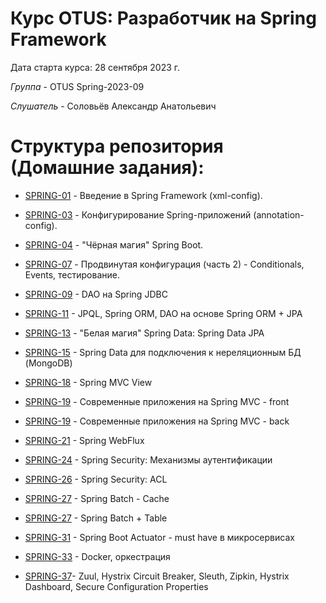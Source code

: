 # Курс OTUS: Разработчик на Spring Framework
Дата старта курса: 28 сентября 2023 г.

*Группа* - OTUS Spring-2023-09

*Слушатель* - Соловьёв Александр Анатольевич

# Структура репозитория (Домашние задания):
- [SPRING-01](https://github.com/void2ptr/2023-09-otus-spring-Soloviev/tree/main/SPRING-01.survey.spring-config.xml) - Введение в Spring Framework (xml-config).
- [SPRING-03](https://github.com/void2ptr/2023-09-otus-spring-Soloviev/tree/main/SPRING-03.survey.spring-config.JPA-anotation) - Конфигурирование Spring-приложений (annotation-config).
- [SPRING-04](https://github.com/void2ptr/2023-09-otus-spring-Soloviev/tree/main/SPRING-04.survey.spring-shell) - "Чёрная магия" Spring Boot.
- [SPRING-07](https://github.com/void2ptr/2023-09-otus-spring-Soloviev/tree/main/SPRING-07.survey.spring-boot) - Продвинутая конфигурация (часть 2) - Conditionals, Events, тестирование.
- [SPRING-09](https://github.com/void2ptr/2023-09-otus-spring-Soloviev/tree/main/SPRING-09.survey.spring-boot-starter-jdbc) - DAO на Spring JDBC
- [SPRING-11](https://github.com/void2ptr/2023-09-otus-spring-Soloviev/tree/main/SPRING-11.books.ORM-JPA) - JPQL, Spring ORM, DAO на основе Spring ORM + JPA
- [SPRING-13](https://github.com/void2ptr/2023-09-otus-spring-Soloviev/tree/main/SPRING-13.book.data-SPA) - "Белая магия" Spring Data: Spring Data JPA
- [SPRING-15](https://github.com/void2ptr/2023-09-otus-spring-Soloviev/tree/main/SPRING-15.books.MongoDB) - Spring Data для подключения к нереляционным БД (MongoDB)
- [SPRING-18](https://github.com/void2ptr/2023-09-otus-spring-Soloviev/tree/main/SPRING-18.books.Spring-MVC-View) - Spring MVC View
- [SPRING-19](https://github.com/void2ptr/2023-09-otus-spring-Soloviev/tree/main/SPRING-19.books.SPA-ANGULAR) - Современные приложения на Spring MVC - front
- [SPRING-19](https://github.com/void2ptr/2023-09-otus-spring-Soloviev/tree/main/SPRING-19.books.SPA-BACK) - Современные приложения на Spring MVC - back
- [SPRING-21](https://github.com/void2ptr/2023-09-otus-spring-Soloviev/tree/main/SPRING-21.books.WebFlux) - Spring WebFlux
- [SPRING-24](https://github.com/void2ptr/2023-09-otus-spring-Soloviev/tree/main/SPRING-24.security.Form-based) - Spring Security: Механизмы аутентификации
- [SPRING-26](https://github.com/void2ptr/2023-09-otus-spring-Soloviev/tree/main/SPRING-26.books.security.ACL) - Spring Security: ACL
- [SPRING-27](https://github.com/void2ptr/2023-09-otus-spring-Soloviev/tree/main/SPRING-27.Spring-Batch) - Spring Batch - Cache
- [SPRING-27](https://github.com/void2ptr/2023-09-otus-spring-Soloviev/tree/main/SPRING-27.Spring-Batch.table) - Spring Batch + Table

- [SPRING-31](https://github.com/void2ptr/2023-09-otus-spring-Soloviev/tree/main/SPRING-31.Spring-Boot-Actuator) - Spring Boot Actuator - must have в микросервисах
- [SPRING-33](https://github.com/void2ptr/2023-09-otus-spring-Soloviev/tree/main/SPRING-33.Docker) - Docker, оркестрация
- [SPRING-37](https://github.com/void2ptr/2023-09-otus-spring-Soloviev/tree/main/SPRING-37.Hystrix)- Zuul, Hystrix Circuit Breaker, Sleuth, Zipkin, Hystrix Dashboard, Secure Configuration Properties 


